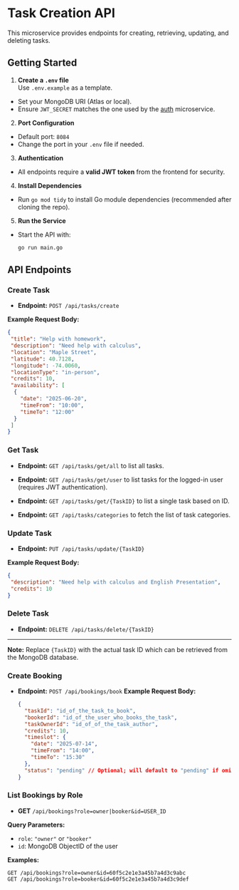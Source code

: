# Task Creation API

This microservice provides endpoints for creating, retrieving, updating, and deleting tasks.

## Getting Started

1. **Create a `.env` file**  
  Use `.env.example` as a template.  
  - Set your MongoDB URI (Atlas or local).
  - Ensure `JWT_SECRET` matches the one used by the [auth](https://github.com/ElioCloud/trademinutes-auth) microservice.

2. **Port Configuration**  
  - Default port: `8084`
  - Change the port in your `.env` file if needed.

3. **Authentication**  
  - All endpoints require a **valid JWT token** from the frontend for security.

4. **Install Dependencies**  
  - Run `go mod tidy` to install Go module dependencies (recommended after cloning the repo).

5. **Run the Service**  
  - Start the API with:  
    ```bash
    go run main.go
    ```

## API Endpoints

### Create Task

- **Endpoint:** `POST /api/tasks/create`
  
**Example Request Body:**

  ```json
  {
   "title": "Help with homework",
   "description": "Need help with calculus",
   "location": "Maple Street",
   "latitude": 40.7128,
   "longitude": -74.0060,
   "locationType": "in-person",
   "credits": 10,
   "availability": [
    {
      "date": "2025-06-20",
      "timeFrom": "10:00",
      "timeTo": "12:00"
    }
   ]
  }
  ```

### Get Task

- **Endpoint:** `GET /api/tasks/get/all` to list all tasks.

- **Endpoint:** `GET /api/tasks/get/user` to list tasks for the logged-in user (requires JWT authentication).

- **Endpoint:** `GET /api/tasks/get/{TaskID}` to list a single task based on ID.

- **Endpoint:** `GET /api/tasks/categories` to fetch the list of task categories.

### Update Task

- **Endpoint:** `PUT /api/tasks/update/{TaskID}`

**Example Request Body:**
  ```json
  {
   "description": "Need help with calculus and English Presentation",
   "credits": 10
  }
  ```

### Delete Task

- **Endpoint:** `DELETE /api/tasks/delete/{TaskID}`

---

**Note:** Replace `{TaskID}` with the actual task ID which can be retrieved from the MongoDB database.

### Create Booking

- **Endpoint:** `POST /api/bookings/book`
**Example Request Body:**
  ```json
  {
    "taskId": "id_of_the_task_to_book",
    "bookerId": "id_of_the_user_who_books_the_task",
    "taskOwnerId": "id_of_of_the_task_author",
    "credits": 10,
    "timeslot": {
      "date": "2025-07-14",
      "timeFrom": "14:00",
      "timeTo": "15:30"
    },
    "status": "pending" // Optional; will default to "pending" if omitted
  }
  ```

### List Bookings by Role

- **GET** `/api/bookings?role=owner|booker&id=USER_ID`

**Query Parameters:**
- `role`: `"owner"` or `"booker"`
- `id`: MongoDB ObjectID of the user

**Examples:**
```http
GET /api/bookings?role=owner&id=60f5c2e1e3a45b7a4d3c9abc
GET /api/bookings?role=booker&id=60f5c2e1e3a45b7a4d3c9def
